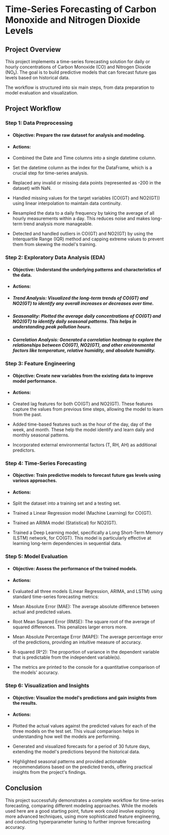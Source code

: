 # Time-Series Forecasting of Carbon Monoxide and Nitrogen Dioxide Levels

## Project Overview

This project implements a time-series forecasting solution for daily or hourly concentrations of Carbon Monoxide (CO) and Nitrogen Dioxide (NO₂). The goal is to build predictive models that can forecast future gas levels based on historical data.

The workflow is structured into six main steps, from data preparation to model evaluation and visualization.

## Project Workflow

### Step 1: Data Preprocessing

* #### Objective: Prepare the raw dataset for analysis and modeling.

* #### Actions:

* Combined the Date and Time columns into a single datetime column.

* Set the datetime column as the index for the DataFrame, which is a crucial step for time-series analysis.

* Replaced any invalid or missing data points (represented as -200 in the dataset) with NaN.

* Handled missing values for the target variables (CO(GT) and NO2(GT)) using linear interpolation to maintain data continuity.

* Resampled the data to a daily frequency by taking the average of all hourly measurements within a day. This reduces noise and makes long-term trend analysis more manageable.

* Detected and handled outliers in CO(GT) and NO2(GT) by using the Interquartile Range (IQR) method and capping extreme values to prevent them from skewing the model's training.

### Step 2: Exploratory Data Analysis (EDA)

* #### Objective: Understand the underlying patterns and characteristics of the data.

* #### Actions:

* ##### Trend Analysis: Visualized the long-term trends of CO(GT) and NO2(GT) to identify any overall increases or decreases over time.

* ##### Seasonality: Plotted the average daily concentrations of CO(GT) and NO2(GT) to identify daily seasonal patterns. This helps in understanding peak pollution hours.

* ##### Correlation Analysis: Generated a correlation heatmap to explore the relationships between CO(GT), NO2(GT), and other environmental factors like temperature, relative humidity, and absolute humidity.

### Step 3: Feature Engineering

* #### Objective: Create new variables from the existing data to improve model performance.

* #### Actions:

* Created lag features for both CO(GT) and NO2(GT). These features capture the values from previous time steps, allowing the model to learn from the past.

* Added time-based features such as the hour of the day, day of the week, and month. These help the model identify and learn daily and monthly seasonal patterns.

* Incorporated external environmental factors (T, RH, AH) as additional predictors.

### Step 4: Time-Series Forecasting

* #### Objective: Train predictive models to forecast future gas levels using various approaches.

* #### Actions:

* Split the dataset into a training set and a testing set.

* Trained a Linear Regression model (Machine Learning) for CO(GT).

* Trained an ARIMA model (Statistical) for NO2(GT).

* Trained a Deep Learning model, specifically a Long Short-Term Memory (LSTM) network, for CO(GT). This model is particularly effective at learning long-term dependencies in sequential data.

### Step 5: Model Evaluation

* #### Objective: Assess the performance of the trained models.

* #### Actions:

* Evaluated all three models (Linear Regression, ARIMA, and LSTM) using standard time-series forecasting metrics:

* Mean Absolute Error (MAE): The average absolute difference between actual and predicted values.

* Root Mean Squared Error (RMSE): The square root of the average of squared differences. This penalizes larger errors more.

* Mean Absolute Percentage Error (MAPE): The average percentage error of the predictions, providing an intuitive measure of accuracy.

* R-squared (R^2): The proportion of variance in the dependent variable that is predictable from the independent variable(s).

* The metrics are printed to the console for a quantitative comparison of the models' accuracy.

### Step 6: Visualization and Insights

* #### Objective: Visualize the model's predictions and gain insights from the results.

* #### Actions:

* Plotted the actual values against the predicted values for each of the three models on the test set. This visual comparison helps in understanding how well the models are performing.

* Generated and visualized forecasts for a period of 30 future days, extending the model's predictions beyond the historical data.

* Highlighted seasonal patterns and provided actionable recommendations based on the predicted trends, offering practical insights from the project's findings.

## Conclusion

This project successfully demonstrates a complete workflow for time-series forecasting, comparing different modeling approaches. While the models used here are a good starting point, future work could involve exploring more advanced techniques, using more sophisticated feature engineering, and conducting hyperparameter tuning to further improve forecasting accuracy.
